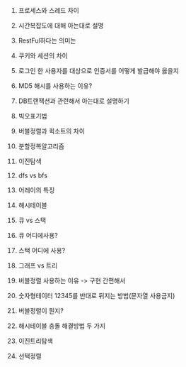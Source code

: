 1. 프로세스와 스레드 차이

2. 시간복잡도에 대해 아는대로 설명

3. RestFul하다는 의미는

4. 쿠키와 세션의 차이

5. 로그인 한 사용자를 대상으로 인증서를 어떻게 발급해야 옳을지

6. MD5 해시를 사용하는 이유?

7. DB트랜잭션과 관련해서 아는대로 설명하기

8. 빅오표기법

9. 버블정렬과 퀵소트의 차이

10. 분할정복알고리즘

11. 이진탐색

12. dfs vs bfs

13. 어레이의 특징

14. 해시테이블

15. 큐 vs 스택

16. 큐 어디에사용?

17. 스택 어디에 사용?

18. 그래프 vs 트리

19. 버블정렬 사용하는 이유 -> 구현 간편해서

20. 숫자형테이터 12345를 반대로 뒤지는 방법(문자열 사용금지)

21. 버블정렬이 뭔지?

22. 해시테이블 충돌 해결방법 두 가지

23. 이진트리탐색

24. 선택정렬